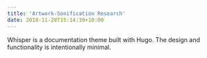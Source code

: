 ```yaml
---
title: 'Artwork-Sonification Research'
date: 2018-11-28T15:14:39+10:00
---
```


Whisper is a documentation theme built with Hugo. The design and functionality is intentionally minimal. 
